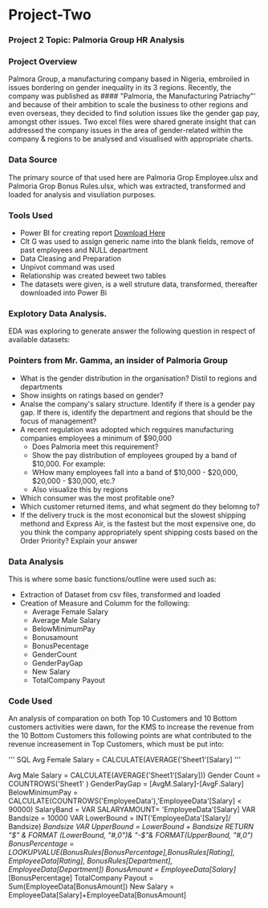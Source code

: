 # Project-Two

### Project 2 Topic: Palmoria Group HR Analysis

### Project Overview
Palmora Group, a manufacturing company based in Nigeria, embroiled in issues bordering on gender inequality in its 3 regions. Recently, the company was published as #### "Palmoria, the Manufacturing Patriachy"' and because of their ambition to scale the business to other regions and even overseas, they decided to find solution issues like the gender gap pay, amongst other issues. Two excel files were shared gnerate insight that can addressed the company issues in the area of gender-related within the company & regions to be  analysed and visualised with appropriate charts.

### Data Source
The primary source of that used here are Palmoria Grop Employee.ulsx and Palmoria Grop Bonus Rules.ulsx, which was extracted, transformed and loaded for analysis and visuliation purposes.

### Tools Used
- Power BI for creating report [Download Here](https://www.microsoft.com/en-us/download/details.aspx?id=58494)
- Clt G was used to assign generic name into the blank fields, remove of past employees and NULL department
- Data Cleasing and Preparation
- Unpivot command was used
- Relationship was created beweet two tables
- The datasets were given, is a well struture data, transformed, thereafter downloaded into Power Bi

### Explotory Data Analysis.
EDA was exploring to generate answer the following question in respect of available datasets:

### Pointers from Mr. Gamma, an insider of Palmoria Group
- What is the gender distribution in the organisation? Distil to regions and departments
- Show insights on ratings based on gender?
- Analse the company's salary structure. Identify if there is a gender pay gap. If there is, identify the department and regions that should be the focus of management?
- A recent regulation was adopted which regquires manufacturing companies employees a minimum of $90,000
  - Does Palmoria meet this requirement?
  - Show the pay distribution of employees grouped by a band of $10,000. For example:
  - WHow many employees fall into a band of $10,000 - $20,000, $20,000 - $30,000, etc.?
  - Also visualize this by regions
- Which consumer was the most profitable one?
- Which customer returned items, and what segment do they belomng to?
- If the delivery truck is the most economical but the slowest shipping methond and Express Air, is the fastest but the most expensive one, do you think the company appropriately spent shipping costs based on the Order Priority? Explain your answer

### Data Analysis
This is where some basic functions/outline were used such as:
- Extraction of Dataset from csv files, transformed and loaded
- Creation of Measure and Columm for the following:
  - Average Female Salary
  - Average Male Salary
  - BelowMinimumPay
  - Bonusamount
  - BonusPecentage
  - GenderCount
  - GenderPayGap
  - New Salary
  - TotalCompany Payout

### Code Used
An analysis of comparation on both Top 10 Customers and 10 Bottom customers activities were dawn, for the KMS to increase the revenue from the 10 Bottom Customers this following points are what contributed to the revenue increasement in Top Customers, which must be put into:

'''  SQL
  Avg Female Salary = CALCULATE(AVERAGE('Sheet1'[Salary]
'''

Avg Male Salary = CALCULATE(AVERAGE('Sheet1'[Salary]))
Gender Count = COUNTROWS('Sheet1' )
GenderPayGap = [AvgM.Salary]-[AvgF.Salary]
BelowMinimumPay = CALCULATE(COUNTROWS('EmployeeData'),'EmployeeData'[Salary] < 90000)
SalaryBand = VAR SALARYAMOUNT= 'EmployeeData'[Salary] VAR Bandsize = 10000 VAR LowerBound = INT('EmployeeData'[Salary]/ Bandsize) *Bandsize VAR UpperBound = LowerBound + Bandsize RETURN "$" & FORMAT (LowerBound, "#,0")& "-$"& FORMAT(UpperBound, "#,0")
 BonusPercentage = LOOKUPVALUE(BonusRules[BonusPercentage],BonusRules[Rating], EmployeeData[Rating], BonusRules[Department], EmployeeData[Department])
 BonusAmount = EmployeeData[Salary]*[BonusPercentage]
TotalCompany Payout = Sum(EmployeeData[BonusAmount])
New Salary = EmployeeData[Salary]+EmployeeData[BonusAmount]

